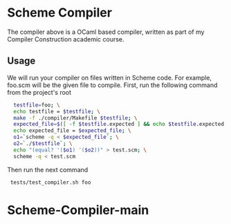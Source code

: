 # Scheme Compiler

The compiler above is a OCaml based compiler, written as part of my Compiler Construction academic course.


## Usage

We will run your compiler on files written in Scheme code. For example, foo.scm will be the given file to compile.
First, run the following command from the project's root

```bash
  testfile=foo; \
  echo testfile = $testfile; \
  make -f ./compiler/Makefile $testfile; \
  expected_file=$([ -f $testfile.expected ] && echo $testfile.expected || echo $testfile.scm); \
  echo expected_file = $expected_file; \
  o1=`scheme -q < $expected_file`; \
  o2=`./$testfile`; \
  echo "(equal? '($o1) '($o2))" > test.scm; \
  scheme -q < test.scm
```
Then run the next command

```bash
 tests/test_compiler.sh foo
```
# Scheme-Compiler-main
